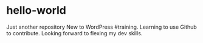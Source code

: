 # hello-world
Just another repository
New to WordPress #training. Learning to use Github to contribute. Looking forward to flexing my dev skills.
